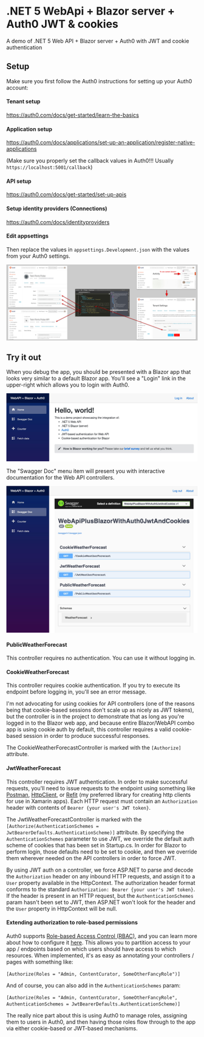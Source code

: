 # .NET 5 WebApi + Blazor server + Auth0 JWT & cookies
A demo of .NET 5 Web API + Blazor server + Auth0 with JWT and cookie authentication

## Setup
Make sure you first follow the Auth0 instructions for setting up your Auth0 account:

#### Tenant setup

https://auth0.com/docs/get-started/learn-the-basics

#### Application setup

https://auth0.com/docs/applications/set-up-an-application/register-native-applications

(Make sure you properly set the callback values in Auth0!!! Usually `https://localhost:5001/callback`)

#### API setup

https://auth0.com/docs/get-started/set-up-apis

#### Setup identity providers (Connections)

https://auth0.com/docs/identityproviders

#### Edit appsettings

Then replace the values in `appsettings.Development.json` with the values from your Auth0 settings.

![Auth0_settings_explanation](Auth0_settings_explanation.png)

## Try it out

When you debug the app, you should be presented with a Blazor app that looks very similar to a default Blazor app. You'll see a "Login" link in the upper-right which allows you to login with Auth0.

![app1](app1.jpg)

The "Swagger Doc" menu item will present you with interactive documentation for the Web API controllers.

![app2](app2.jpg)

#### PublicWeatherForecast

This controller requires no authentication. You can use it without logging in.

#### CookieWeatherForecast

This controller requires cookie authentication. If you try to execute its endpoint before logging in, you'll see an error message. 

I'm not advocating for using cookies for API controllers (one of the reasons being that cookie-based sessions don't scale up as nicely as JWT tokens), but the controller is in the project to demonstrate that as long as you're logged in to the Blazor web app, and because entire Blazor/WebAPI combo app is using cookie auth by default, this controller requires a valid cookie-based session in order to produce successful responses.

The CookieWeatherForecastController is marked with the `[Authorize]` attribute.

#### JwtWeatherForecast

This controller requires JWT authentication. In order to make successful requests, you'll need to issue requests to the endpoint using something like [Postman](https://www.postman.com/), [HttpClient](https://docs.microsoft.com/en-us/dotnet/api/system.net.http.httpclient?view=net-5.0), or [Refit](https://github.com/reactiveui/refit) (my preferred library for creating http clients for use in Xamarin apps). Each HTTP request must contain an `Authorization` header with contents of `Bearer {your user's JWT token}`.

The JwtWeatherForecastController is marked with the `[Authorize(AuthenticationSchemes = JwtBearerDefaults.AuthenticationScheme)]` attribute. By specifying the `AuthenticationSchemes` parameter to use JWT, we override the default auth scheme of cookies that has been set in Startup.cs. In order for Blazor to perform login, those defaults need to be set to cookie, and then we override them wherever needed on the API controllers in order to force JWT.

By using JWT auth on a controller, we force ASP.NET to parse and decode the `Authorization` header on any inbound HTTP requests, and assign it to a `User` property available in the HttpContext. The authorization header format conforms to the standard `Authorization: Bearer {your user's JWT token}`. If the header is present in an HTTP request, but the `AuthenticationSchemes` param hasn't been set to JWT, then ASP.NET won't look for the header and the `User` property in HttpContext will be null.

#### Extending authorization to role-based permissions
Auth0 supports [Role-based Access Control (RBAC)](https://auth0.com/docs/authorization/rbac), and you can learn more about how to configure it [here](https://auth0.com/docs/authorization/how-to-use-auth0s-core-authorization-feature-set). This allows you to partition access to your app / endpoints based on which users should have access to which resources. When implemented, it's as easy as annotating your controllers / pages with something like:

```[Authorize(Roles = "Admin, ContentCurator, SomeOtherFancyRole")]```

And of course, you can also add in the `AuthenticationSchemes` param:

```[Authorize(Roles = "Admin, ContentCurator, SomeOtherFancyRole", AuthenticationSchemes = JwtBearerDefaults.AuthenticationScheme)]```


The really nice part about this is using Auth0 to manage roles, assigning them to users in Auth0, and then having those roles flow through to the app via either cookie-based or JWT-based mechanisms.
